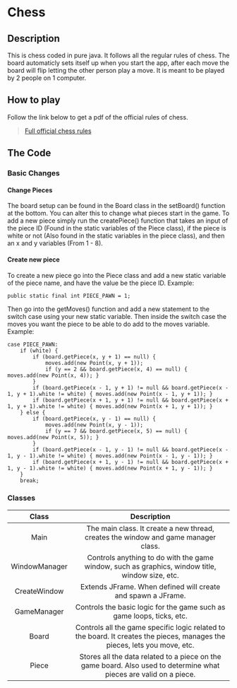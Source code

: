 
# Chess

## Description

This is chess coded in pure java. It follows all the regular rules of chess. The board automaticly sets itself up when you start the app, after each move the board will flip letting the other person play a move. It is meant to be played by 2 people on 1 computer.

## How to play

Follow the link below to get a pdf of the official rules of chess.

> [Full official chess rules](https://www.fide.com/FIDE/handbook/LawsOfChess.pdf)

## The Code

### Basic Changes

#### Change Pieces

The board setup can be found in the Board class in the setBoard() function at the bottom. You can alter this to change what pieces start in the game. To add a new piece simply run the createPiece() function that takes an input of the piece ID (Found in the static variables of the Piece class), if the piece is white or not (Also found in the static variables in the piece class), and then an x and y variables (From 1 - 8).

#### Create new piece

To create a new piece go into the Piece class and add a new static variable of the piece name, and have the value be the piece ID. Example:

`public static final int PIECE_PAWN = 1;`

Then go into the getMoves() function and add a new statement to the switch case using your new static variable. Then inside the switch case the moves you want the piece to be able to do add to the moves variable. Example:

    case PIECE_PAWN:
        if (white) {
            if (board.getPiece(x, y + 1) == null) {
                moves.add(new Point(x, y + 1));
                if (y == 2 && board.getPiece(x, 4) == null) { moves.add(new Point(x, 4)); }
            }
            if (board.getPiece(x - 1, y + 1) != null && board.getPiece(x - 1, y + 1).white != white) { moves.add(new Point(x - 1, y + 1)); }
            if (board.getPiece(x + 1, y + 1) != null && board.getPiece(x + 1, y + 1).white != white) { moves.add(new Point(x + 1, y + 1)); }
        } else {
            if (board.getPiece(x, y - 1) == null) {
                moves.add(new Point(x, y - 1));
                if (y == 7 && board.getPiece(x, 5) == null) { moves.add(new Point(x, 5)); }
            }
            if (board.getPiece(x - 1, y - 1) != null && board.getPiece(x - 1, y - 1).white != white) { moves.add(new Point(x - 1, y - 1)); }
            if (board.getPiece(x + 1, y - 1) != null && board.getPiece(x + 1, y - 1).white != white) { moves.add(new Point(x + 1, y - 1)); }
        }
        break;

### Classes

|Class        |Description                                                                                                              |
|:-----------:|:-----------------------------------------------------------------------------------------------------------------------:|
|Main         |The main class. It create a new thread, creates the window and game manager class.                                       |
|WindowManager|Controls anything to do with the game window, such as graphics, window title, window size, etc.                          |
|CreateWindow |Extends JFrame. When defined will create and spawn a JFrame.                                                             |
|GameManager  |Controls the basic logic for the game such as game loops, ticks, etc.                                                    |
|Board        |Controls all the game specific logic related to the board. It creates the pieces, manages the pieces, lets you move, etc.|
|Piece        |Stores all the data related to a piece on the game board. Also used to determine what pieces are valid on a piece.       |
